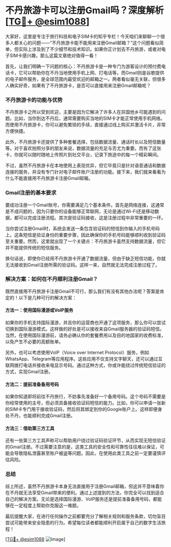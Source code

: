 # 不丹旅游卡可以注册Gmail吗？深度解析[[TG💪+ @esim1088](https://t.me/s/esim1088)]

大家好，这里是专注于旅行科技和电子SIM卡的知乎专栏！今天咱们来聊聊一个很多人都关心的问题——“不丹旅游卡能不能用来注册Gmail邮箱？”这个问题看似简单，但实际上涉及到了不少细节和技术知识。如果你正计划去不丹旅游，或者对电子SIM卡感兴趣，那么这篇文章绝对值得一看！

首先，让我们明确一下问题的核心：不丹旅游卡是一种专门为游客设计的预付费电话卡，它可以帮助你在不丹当地使用手机上网、打电话等。而Gmail则是谷歌提供的电子邮件服务，是全球范围内最受欢迎的邮箱之一。两者看似毫无关联，但很多人确实好奇，如果有了不丹旅游卡，是否可以直接用来注册Gmail邮箱呢？

### 不丹旅游卡的功能与优势

不丹旅游卡之所以受到欢迎，主要是因为它解决了许多人在异国他乡可能遇到的问题。比如，当你到达不丹后，通常需要购买当地的SIM卡才能正常使用手机网络。而使用不丹旅游卡，你可以避免繁琐的手续，直接通过线上购买并激活卡片，非常方便快捷。

此外，不丹旅游卡还提供了多种套餐选择，包括数据流量、通话时长以及短信数量等。对于喜欢拍照分享的朋友来说，数据流量的充足与否尤为重要。而有了这张卡，你就可以随时随地上传照片到社交平台，记录下旅途中的每一个精彩瞬间。

不过，虽然不丹旅游卡在本地使用上表现优异，但它毕竟只是针对语音通话和数据连接的服务，并没有专门针对电子邮件账户注册的功能。接下来，我们就来看看为什么不能直接用不丹旅游卡注册Gmail邮箱。

### Gmail注册的基本要求

要成功注册一个Gmail账号，你需要满足几个基本条件。首先是网络连接，这通常是不成问题的，因为只要你的设备能够正常联网，无论是通过Wi-Fi还是移动数据，都可以完成注册流程。其次是验证码接收，这是注册过程中非常重要的一环。

当你尝试注册Gmail时，系统会发送一条包含验证码的短信到你输入的手机号码上。这条短信是验证身份的重要步骤，因此确保你的手机号码能够顺利收到验证码至关重要。然而，这里就出现了一个关键点：不丹旅游卡虽然支持数据流量，但它并不能提供传统的短信服务。

换句话说，即使你已经用不丹旅游卡开通了数据流量，但由于缺乏短信功能，你就无法接收到Gmail注册所需的验证码。这样一来，自然就无法完成注册过程了。

### 解决方案：如何在不丹顺利注册Gmail？

既然直接用不丹旅游卡注册Gmail不可行，那么我们有没有其他办法呢？答案是肯定的！以下是几种可行的解决方案：

#### 方法一：使用国际漫游或VoIP服务

如果你的手机支持国际漫游，并且你的运营商也开通了这项服务，那么你可以尝试切换到国际漫游模式。这样做的好处是可以接收来自Gmail服务器的验证码短信。当然，在使用国际漫游前，请务必确认你的套餐费用以及目的地国家的收费标准，以免产生不必要的高额账单。

另外，也可以考虑使用VoIP（Voice over Internet Protocol）服务，例如WhatsApp、Telegram等应用程序。这些应用不仅支持文字聊天，还可以通过互联网拨打电话并接收来电显示号码。通过这种方式，你或许能绕过传统短信验证的方式，实现Gmail注册。

#### 方法二：提前准备备用号码

如果你知道即将前往不丹旅行，不妨事先准备好一个备用号码。这个号码不需要是你经常使用的主号，但必须具备接收验证码短信的能力。比如，你可以申请一张新的SIM卡专门用于接收验证码，然后将其绑定到你的Google账户上。这样即便身处不丹，也能顺利完成Gmail注册。

#### 方法三：借助第三方工具

还有一些第三方工具声称可以帮助用户绕过验证码验证环节，从而实现无短信验证的Gmail注册。不过需要注意的是，这类工具的安全性和可靠性往往难以保证，可能会导致隐私泄露甚至账户被盗等问题。因此，在使用此类工具之前一定要谨慎评估风险。

### 总结

综上所述，虽然不丹旅游卡本身无法直接用于注册Gmail邮箱，但这并不意味着你在不丹就无法享受Gmail带来的便利。通过上述提到的方法，你完全可以找到适合自己的解决方案。无论是选择国际漫游、VoIP服务还是提前准备备用号码，都能够在一定程度上帮助你克服这一难题。

最后提醒大家，在进行任何操作之前都要充分了解相关规则和服务条款，切勿盲目尝试可能带来安全隐患的行为。希望每位读者都能顺利开启属于自己的数字生活旅程！

[[TG💪+ @esim1088](https://t.me/s/esim1088) ![Image](https://i.postimg.cc/4NQfJmqS/Snipaste-2025-05-13-00-14-12.png)]